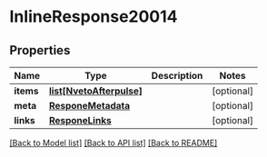 # InlineResponse20014

## Properties
Name | Type | Description | Notes
------------ | ------------- | ------------- | -------------
**items** | [**list[NvetoAfterpulse]**](NvetoAfterpulse.md) |  | [optional] 
**meta** | [**ResponeMetadata**](ResponeMetadata.md) |  | [optional] 
**links** | [**ResponeLinks**](ResponeLinks.md) |  | [optional] 

[[Back to Model list]](../README.md#documentation-for-models) [[Back to API list]](../README.md#documentation-for-api-endpoints) [[Back to README]](../README.md)


